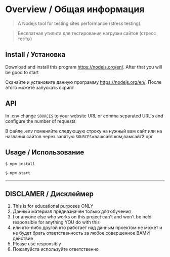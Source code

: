 # Overview / Общая информация
>A Nodejs tool for testing sites performance (stress testing).

>Беслпатная утилита для тестирования нагрузки сайтов (стресс тесты)


## Install / Установка

Download and install this program https://nodejs.org/en/. After that you will be good to start

Скачайте и установите данную программу https://nodejs.org/en/. После этого можете запускать скрипт

## API
In .env change ```SOURCES```  to your website URL or comma separated URL's and configure the number of requests

В файле .env поменяйте следующую строку на нужный вам сайт или на названия сайтов через запятую
```SOURCES```=вашсайт.ком,вамсайт2.орг


## Usage / Использование

```bash
$ npm install

$ npm start
```

---

## DISCLAMER / Дисклеймер
1. This is for educational purposes ONLY
1. Данный материал предназначен только для обучения 
2. I or anyone else who works on this project can't and won't be held responsible for anything YOU do with this 
2. или кто-либо другой кто работает над данным проектом не может и не будет брать ответственность за любое совершенное ВАМИ действие
3. Please use responsibly
3. Пожалуйста используйте ответственно
